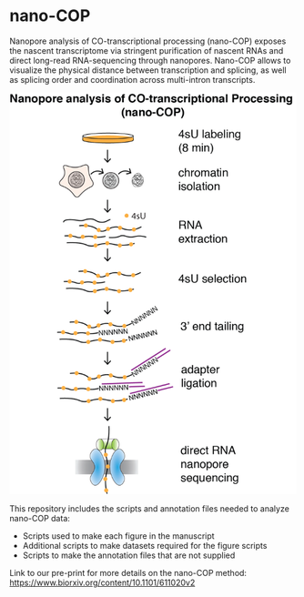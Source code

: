 # nano-COP

Nanopore analysis of CO-transcriptional processing (nano-COP) exposes the nascent transcriptome via stringent purification of nascent RNAs and direct long-read RNA-sequencing through nanopores. Nano-COP allows to visualize the physical distance between transcription and splicing, as well as splicing order and coordination across multi-intron transcripts.

![alt text](https://github.com/churchmanlab/nano-COP/blob/master/nanoCOP.png)

This repository includes the scripts and annotation files needed to analyze nano-COP data:
- Scripts used to make each figure in the manuscript
- Additional scripts to make datasets required for the figure scripts
- Scripts to make the annotation files that are not supplied


Link to our pre-print for more details on the nano-COP method: https://www.biorxiv.org/content/10.1101/611020v2
